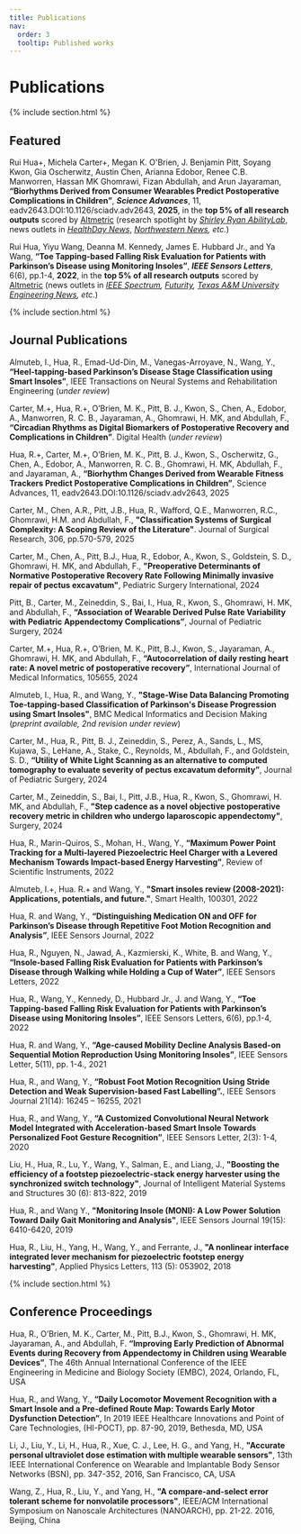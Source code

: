```yaml
---
title: Publications
nav:
  order: 3
  tooltip: Published works
---
```


# Publications


{% include section.html %}

## Featured

Rui Hua+, Michela Carter+, Megan K. O'Brien, J. Benjamin Pitt, Soyang Kwon, Gia Oscherwitz, Austin Chen, Arianna Edobor, Renee C.B. Manworren, Hassan MK Ghomrawi, Fizan Abdullah, and Arun Jayaraman, **“Biorhythms Derived from Consumer Wearables Predict Postoperative Complications in Children”**, **_Science Advances_**, 11, eadv2643.DOI:10.1126/sciadv.adv2643, **2025**, in the **top 5% of all research outputs** scored by [Altmetric](https://scienceadvances.altmetric.com/details/179138016) (research spotlight by _[Shirley Ryan AbilityLab](https://www.sralab.org/articles/blog/research-spotlight-predicting-pediatric-surgery-complications-wearables)_, news outlets in _[HealthDay News](https://www.healthday.com/healthpro-news/digestive-system/wearable-derived-biorhythms-predict-complications-after-appendectomy)_, _[Northwestern News](https://news.feinberg.northwestern.edu/2025/07/09/first-study-to-use-consumer-wearables-to-predict-pediatric-surgery-complications/), etc._)


Rui Hua, Yiyu Wang, Deanna M. Kennedy, James E. Hubbard Jr., and Ya Wang, **“Toe Tapping-based Falling Risk Evaluation for Patients with Parkinson’s Disease using Monitoring Insoles”**, **_IEEE Sensors Letters_**, 6(6), pp.1-4, **2022**, in the **top 5% of all research outputs** scored by [Altmetric](https://ieee.altmetric.com/details/128876856) (news outlets in _[IEEE Spectrum](https://spectrum.ieee.org/smart-footwear-helps-assess-the-fall-risk-of-people-with-parkinsons-disease), [Futurity](https://www.futurity.org/parkinsons-fall-risk-smart-shoe-insole-2791342/), [Texas A&M University Engineering News](https://engineering.tamu.edu/news/2022/08/meen-toe-tapping-test-evaluates-fall-risk-in-parkinsons-patients.html?_gl=1*2fj6oo*_ga*ODExMTA5NDEyLjE2NzY2NzM2NDg.*_ga_3LYM4WJM04*czE3NTMwNjIwMDIkbzIkZzEkdDE3NTMwNjIwMjckajM1JGwwJGgw), etc._)


{% include section.html %}

## Journal Publications

Almuteb, I., Hua, R., Emad-Ud-Din, M., Vanegas-Arroyave, N., Wang, Y., **“Heel-tapping-based Parkinson’s Disease Stage Classification using Smart Insoles”**, IEEE Transactions on Neural Systems and Rehabilitation Engineering (_under review_)


Carter, M.+, Hua, R.+, O’Brien, M. K., Pitt, B. J., Kwon, S., Chen, A., Edobor, A., Manworren, R. C. B., Jayaraman, A., Ghomrawi, H. MK, and Abdullah, F., **“Circadian Rhythms as Digital Biomarkers of Postoperative Recovery and Complications in Children”**. Digital Health (_under review_)


Hua, R.+, Carter, M.+, O’Brien, M. K., Pitt, B. J., Kwon, S., Oscherwitz, G., Chen, A., Edobor, A., Manworren, R. C. B., Ghomrawi, H. MK, Abdullah, F., and Jayaraman, A., **“Biorhythm Changes Derived from Wearable Fitness Trackers Predict Postoperative Complications in Children”**, Science Advances, 11, eadv2643.DOI:10.1126/sciadv.adv2643, 2025


Carter, M., Chen, A.R., Pitt, J.B., Hua, R., Wafford, Q.E., Manworren, R.C., Ghomrawi, H.M. and Abdullah, F., **"Classification Systems of Surgical Complexity: A Scoping Review of the Literature"**. Journal of Surgical Research, 306, pp.570-579, 2025


Carter, M., Chen, A., Pitt, B.J., Hua, R., Edobor, A., Kwon, S., Goldstein, S. D., Ghomrawi, H. MK, and Abdullah, F., **"Preoperative Determinants of Normative Postoperative Recovery Rate Following Minimally invasive repair of pectus excavatum"**, Pediatric Surgery International, 2024


Pitt, B., Carter, M., Zeineddin, S., Bai, I., Hua, R., Kwon, S., Ghomrawi, H. MK, and Abdullah, F., **“Association of Wearable Derived Pulse Rate Variability with Pediatric Appendectomy Complications”**, Journal of Pediatric Surgery, 2024


Carter, M.+, Hua, R.+, O’Brien, M. K., Pitt, B.J., Kwon, S., Jayaraman, A., Ghomrawi, H. MK, and Abdullah, F., **“Autocorrelation of daily resting heart rate: A novel metric of postoperative recovery”**, International Journal of Medical Informatics, 105655, 2024


Almuteb, I., Hua, R., and Wang, Y., **"Stage-Wise Data Balancing Promoting Toe-tapping-based Classification of Parkinson's Disease Progression using Smart Insoles"**, BMC Medical Informatics and Decision Making (_preprint available, 2nd revision under review_)


Carter, M., Hua, R., Pitt, B. J., Zeineddin, S., Perez, A., Sands, L., MS, Kujawa, S., LeHane, A., Stake, C., Reynolds, M., Abdullah, F., and Goldstein, S. D., **“Utility of White Light Scanning as an alternative to computed tomography to evaluate severity of pectus excavatum deformity”**, Journal of Pediatric Surgery, 2024


Carter, M., Zeineddin, S., Bai, I., Pitt, J.B., Hua, R., Kwon, S., Ghomrawi, H. MK, and Abdullah, F., **"Step cadence as a novel objective postoperative recovery metric in children who undergo laparoscopic appendectomy"**, Surgery, 2024


Hua, R., Marin-Quiros, S., Mohan, H., Wang, Y., **“Maximum Power Point Tracking for a Multi-layered Piezoelectric Heel Charger with a Levered Mechanism Towards Impact-based Energy Harvesting”**, Review of Scientific Instruments, 2022


Almuteb, I.+, Hua. R.+ and Wang, Y., **"Smart insoles review (2008-2021): Applications, potentials, and future."**, Smart Health, 100301, 2022


Hua, R. and Wang, Y., **“Distinguishing Medication ON and OFF for Parkinson’s Disease through Repetitive Foot Motion Recognition and Analysis”**, IEEE Sensors Journal, 2022


Hua, R., Nguyen, N., Jawad, A., Kazmierski, K., White, B. and Wang, Y., **“Insole-based Falling Risk Evaluation for Patients with Parkinson’s Disease through Walking while Holding a Cup of Water”**, IEEE Sensors Letters, 2022


Hua, R., Wang, Y., Kennedy, D., Hubbard Jr., J. and Wang, Y., **“Toe Tapping-based Falling Risk Evaluation for Patients with Parkinson’s Disease using Monitoring Insoles”**, IEEE Sensors Letters, 6(6), pp.1-4, 2022 


Hua, R. and Wang, Y., **“Age-caused Mobility Decline Analysis Based-on Sequential Motion Reproduction Using Monitoring Insoles”**, IEEE Sensors Letter, 5(11), pp. 1-4., 2021


Hua, R., and Wang, Y., **“Robust Foot Motion Recognition Using Stride Detection and Weak Supervision-based Fast Labelling”.**, IEEE Sensors Journal 21(14): 16245 – 16255, 2021


Hua, R., and Wang, Y., **“A Customized Convolutional Neural Network Model Integrated with Acceleration-based Smart Insole Towards Personalized Foot Gesture Recognition”**, IEEE Sensors Letter, 2(3): 1-4, 2020


Liu, H., Hua, R., Lu, Y., Wang, Y., Salman, E., and Liang, J., **"Boosting the efficiency of a footstep piezoelectric-stack energy harvester using the synchronized switch technology"**, Journal of Intelligent Material Systems and Structures 30 (6): 813-822, 2019


Hua, R., and Wang Y., **"Monitoring Insole (MONI): A Low Power Solution Toward Daily Gait Monitoring and Analysis"**, IEEE Sensors Journal 19(15): 6410-6420, 2019


Hua, R., Liu, H., Yang, H., Wang, Y., and Ferrante, J., **"A nonlinear interface integrated lever mechanism for piezoelectric footstep energy harvesting"**, Applied Physics Letters, 113 (5): 053902, 2018


{% include section.html %}

## Conference Proceedings
Hua, R., O’Brien, M. K., Carter, M., Pitt, B.J., Kwon, S., Ghomrawi, H. MK, Jayaraman, A., and Abdullah, F. **“Improving Early Prediction of Abnormal Events during Recovery from Appendectomy in Children using Wearable Devices”**, The 46th Annual International Conference of the IEEE Engineering in Medicine and Biology Society (EMBC), 2024, Orlando, FL, USA


Hua, R., and Wang, Y., **“Daily Locomotor Movement Recognition with a Smart Insole and a Pre-defined Route Map: Towards Early Motor Dysfunction Detection”**, In 2019 IEEE Healthcare Innovations and Point of Care Technologies, (HI-POCT), pp. 87-90, 2019, Bethesda, MD, USA


Li, J., Liu, Y., Li, H., Hua, R., Xue, C. J., Lee, H. G., and Yang, H., **"Accurate personal ultraviolet dose estimation with multiple wearable sensors"**, 13th IEEE International Conference on Wearable and Implantable Body Sensor Networks (BSN), pp. 347-352, 2016, San Francisco, CA, USA 


Wang, Z., Hua, R., Liu, Y., and Yang, H., **"A compare-and-select error tolerant scheme for nonvolatile processors"**, IEEE/ACM International Symposium on Nanoscale Architectures (NANOARCH), pp. 21-22. 2016, Beijing, China


